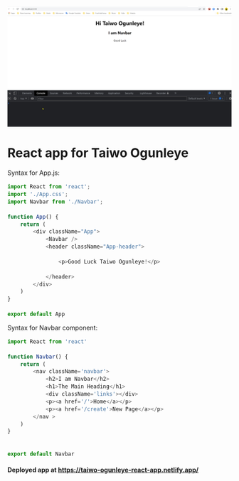 ![](https://github.com/Hacking-NASSA-with-HTML/react_app_for_Taiwo_Ogunleye/blob/main/ScreenShot007.jpg)

# React app for Taiwo Ogunleye

Syntax for App.js:

```js
import React from 'react';
import './App.css';
import Navbar from './Navbar';

function App() {
    return (
        <div className="App">
            <Navbar />
            <header className="App-header">

                <p>Good Luck Taiwo Ogunleye!</p>

            </header>
        </div>
    )
}

export default App

```

Syntax for Navbar component:

```js
import React from 'react'

function Navbar() {
    return (
        <nav className='navbar'>
            <h2>I am Navbar</h2>
            <h1>The Main Heading</h1>
            <div className='links'></div>
            <p><a href='/'>Home</a></p>
            <p><a href='/create'>New Page</a></p>
        </nav >
    )
}


export default Navbar
```


#### Deployed app at https://taiwo-ogunleye-react-app.netlify.app/

